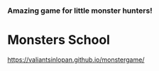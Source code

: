 ### Amazing game for little monster hunters!
# Monsters School

https://valiantsinlopan.github.io/monstergame/
